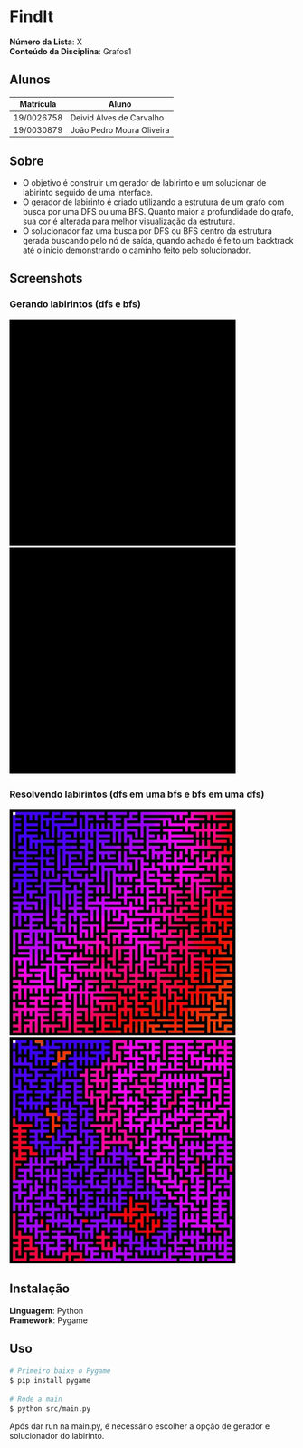 # FindIt

**Número da Lista**: X<br>
**Conteúdo da Disciplina**: Grafos1<br>

## Alunos
|Matrícula | Aluno |
| -- | -- |
| 19/0026758  |  Deivid Alves de Carvalho  |
| 19/0030879  |  João Pedro Moura Oliveira |

## Sobre 
- O objetivo é construir um gerador de labirinto e um solucionar de labirinto seguido de uma interface.
- O gerador de labirinto é criado utilizando a estrutura de um grafo com busca por uma DFS ou uma BFS. Quanto maior a profundidade do grafo, sua cor é alterada para melhor visualização da estrutura.
- O solucionador faz uma busca por DFS ou BFS dentro da estrutura gerada buscando pelo nó de saída, quando achado é feito um backtrack até o inicio demonstrando o caminho feito pelo solucionador.

## Screenshots
### Gerando labirintos (dfs e bfs)
<p>
    <img src="assets/dfsMaze.gif" width="400" height="400" />
    <img src="assets/bfsMaze.gif" width="400" height="400" />
</p>

### Resolvendo labirintos (dfs em uma bfs e bfs em uma dfs)
<p>
    <img src="assets/dfsSolver.gif" width="400" height="400" />
    <img src="assets/bfsSolver.gif" width="400" height="400" />
</p>

## Instalação 
**Linguagem**: Python<br>
**Framework**: Pygame<br>
 
## Uso 
```bash
# Primeiro baixe o Pygame
$ pip install pygame

# Rode a main
$ python src/main.py
```
Após dar run na main.py, é necessário escolher a opção de gerador e solucionador do labirinto.
